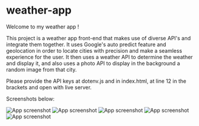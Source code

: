 # weather-app


Welcome to my weather app !

This project is a weather app front-end that makes use of diverse API's and integrate them together. It uses Google's auto predict feature and geolocation in order to locate cities with precision and make a seamless experience for the user. It then uses a weather API to determine the weather and display it, and also uses a photo API to display in the background a random image from that city.


Please provide the API keys at dotenv.js and in index.html, at line 12 in the brackets and open with live server.

Screenshots below:

![App screenshot](https://i.imgur.com/Gu5yFk8.png)
![App screenshot](https://i.imgur.com/PF31fo7.jpg)
![App screenshot](https://i.imgur.com/f5oGIuq.jpg)
![App screenshot](https://i.imgur.com/cGj2kfz.jpg)
![App screenshot](https://i.imgur.com/N2nsMf0.png)